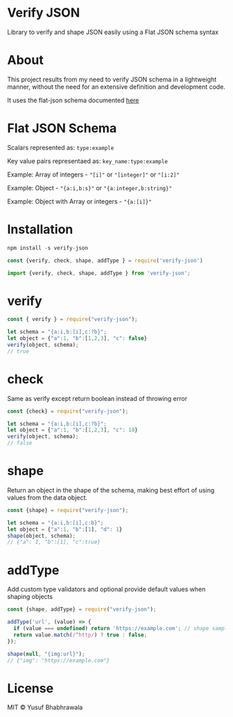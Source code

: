 # Verify JSON

Library to verify and shape JSON easily using a Flat JSON schema syntax

# About

This project results from my need to verify JSON schema in a lightweight manner, without the need for an extensive definition and development code.

It uses the flat-json schema documented [here](https://github.com/sleeksky-dev/json-flat-schema)

# Flat JSON Schema
Scalars represented as: `type:example`

Key value pairs representaed as: `key_name:type:example`

Example: Array of integers - `"[i]"` or `"[integer]"` or `"[i:2]"`

Example: Object - `"{a:i,b:s}"` or `"{a:integer,b:string}"`

Example: Object with Array or integers - `"{a:[i]}"`

# Installation

```JavaScript
npm install -s verify-json

const {verify, check, shape, addType } = require('verify-json')

import {verify, check, shape, addType } from 'verify-json';
```

# verify

```JavaScript
const { verify } = require("verify-json");

let schema = "{a:i,b:[i],c:?b}";
let object = {"a":1, "b":[1,2,3], "c": false}
verify(object, schema); 
// true
```

# check
Same as verify except return boolean instead of throwing error
```JavaScript
const {check} = require("verify-json");

let schema = "{a:i,b:[i],c:?b}";
let object = {"a":1, "b":[1,2,3], "c": 10}
verify(object, schema); 
// false
```

# shape
Return an object in the shape of the schema, making best effort of using values from the data object.
```JavaScript
const {shape} = require("verify-json");

let schema = "{a:i,b:[i],c:b}";
let object = {"a":1, "b":[1], "d": 1}
shape(object, schema); 
// {"a": 1, "b":[1], "c":true}
```

# addType
Add custom type validators and optional provide default values when shaping objects
```JavaScript
const {shape, addType} = require("verify-json");

addType('url', (value) => {
  if (value === undefined) return 'https://example.com'; // shape sample
  return value.match(/^http/) ? true : false;
});

shape(null, "{img:url}");
// {"img": "https://example.com"}
```

# License

MIT © Yusuf Bhabhrawala
